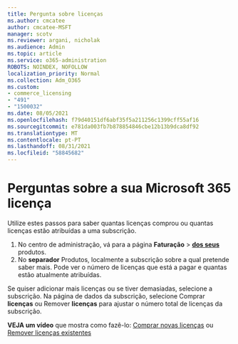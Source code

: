```yaml
---
title: Pergunta sobre licenças
ms.author: cmcatee
author: cmcatee-MSFT
manager: scotv
ms.reviewer: argani, nicholak
ms.audience: Admin
ms.topic: article
ms.service: o365-administration
ROBOTS: NOINDEX, NOFOLLOW
localization_priority: Normal
ms.collection: Adm_O365
ms.custom:
- commerce_licensing
- "491"
- "1500032"
ms.date: 08/05/2021
ms.openlocfilehash: f79d40151df6abf35f5a211256c1399cff55af16
ms.sourcegitcommit: e781da003fb7b878854846cbe12b13b9dca8df92
ms.translationtype: MT
ms.contentlocale: pt-PT
ms.lasthandoff: 08/31/2021
ms.locfileid: "58845682"
---
```

# <a name="questions-about-your-microsoft-365-license"></a>Perguntas sobre a sua Microsoft 365 licença

Utilize estes passos para saber quantas licenças comprou ou quantas licenças estão atribuídas a uma subscrição.
  
1. No centro de administração, vá para a página **Faturação** \> **[dos seus](https://go.microsoft.com/fwlink/p/?linkid=842054)** produtos.
2. No **separador** Produtos, localmente a subscrição sobre a qual pretende saber mais. Pode ver o número de licenças que está a pagar e quantas estão atualmente atribuídas.

Se quiser adicionar mais licenças ou se tiver demasiadas, selecione a subscrição. Na página de dados da subscrição, selecione Comprar **licenças** ou Remover **licenças** para ajustar o número total de licenças da subscrição.

**VEJA um vídeo** que mostra como fazê-lo: [Comprar novas licenças](https://go.microsoft.com/fwlink/p/?linkid=2154857) ou [Remover licenças existentes](https://go.microsoft.com/fwlink/p/?linkid=2154938)